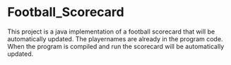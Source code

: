 # Football_Scorecard
This project is a java implementation of a football scorecard that will be automatically updated.
The playernames are already in the program code.
When the program is compiled and run the scorecard will be automatically updated.
